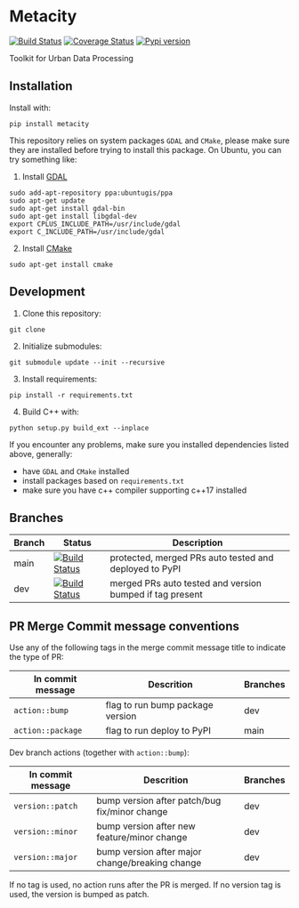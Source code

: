 # Metacity

[![Build Status](https://github.com/MetacitySuite/Metacity/workflows/Metacity%20CI/badge.svg)](https://github.com/MetacitySuite/Metacity/actions?query=workflow%3A%22Metacity+CI%22)
[![Coverage Status](https://coveralls.io/repos/github/MetacitySuite/Metacity/badge.svg?branch=main)](https://coveralls.io/github/MetacitySuite/Metacity?branch=main)
[![Pypi version](https://badge.fury.io/py/metacity.svg)](https://pypi.org/project/metacity/)

Toolkit for Urban Data Processing

## Installation

Install with:
```
pip install metacity
```

This repository relies on system packages `GDAL` and `CMake`, please make sure they are installed before trying to install this package. On Ubuntu, you can try something like:

1. Install [GDAL](https://mothergeo-py.readthedocs.io/en/latest/development/how-to/gdal-ubuntu-pkg.html)
```
sudo add-apt-repository ppa:ubuntugis/ppa
sudo apt-get update
sudo apt-get install gdal-bin
sudo apt-get install libgdal-dev
export CPLUS_INCLUDE_PATH=/usr/include/gdal
export C_INCLUDE_PATH=/usr/include/gdal
```
2. Install [CMake](https://cmake.org/download/)
```
sudo apt-get install cmake
```

## Development
1. Clone this repository:
```
git clone 
```
2. Initialize submodules:
```
git submodule update --init --recursive
```
3. Install requirements:
```
pip install -r requirements.txt
```
4. Build C++ with:
```
python setup.py build_ext --inplace
```
If you encounter any problems, make sure you installed dependencies listed above, generally:
- have `GDAL` and `CMake` installed
- install packages based on `requirements.txt`
- make sure you have c++ compiler supporting c++17 installed

## Branches
| Branch | Status | Description |
| ------ | ------ | ----------- |
| main   | [![Build Status](https://github.com/MetacitySuite/Metacity/workflows/Metacity%20CI/badge.svg?branch=main)](https://github.com/MetacitySuite/Metacity/actions?query=workflow%3A%22Metacity+CI%22) | protected, merged PRs auto tested and deployed to PyPI |
| dev    | [![Build Status](https://github.com/MetacitySuite/Metacity/workflows/Metacity%20CI/badge.svg?branch=dev)](https://github.com/MetacitySuite/Metacity/actions?query=workflow%3A%22Metacity+CI%22) | merged PRs auto tested and version bumped if tag present |


## PR Merge Commit message conventions
Use any of the following tags in the merge commit message title to indicate the type of PR:

| In commit message | Descrition | Branches |
| ---------------------- | ----------- | ------- |
| `action::bump` | flag to run bump package version | dev |
| `action::package` | flag to run deploy to PyPI | main |

Dev branch actions (together with `action::bump`):

| In commit message | Descrition | Branches |
| ---------------------- | ----------- | ------- |
| `version::patch` | bump version after patch/bug fix/minor change | dev |
| `version::minor` | bump version after new feature/minor change | dev |
| `version::major` | bump version after major change/breaking change | dev |

If no tag is used, no action runs after the PR is merged. If no version tag is used, the version is bumped as patch.


